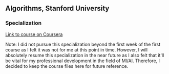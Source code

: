 ## Algorithms, Stanford University
### Specialization
[Link to course on Coursera](https://www.coursera.org/specializations/algorithms)

Note: I did not pursue this specialization beyond the first week of the
first course as I felt it was not for me at this point in time. However,
I will absolutely resume this specialization in the near future as I
also felt that it'll be vital for my professional development in the
field of Ml/AI. Therefore, I decided to keep the course files here for
future reference.
